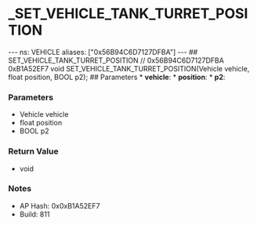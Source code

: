 # _SET_VEHICLE_TANK_TURRET_POSITION

--- ns: VEHICLE aliases: ["0x56B94C6D7127DFBA"] --- ## SET_VEHICLE_TANK_TURRET_POSITION  // 0x56B94C6D7127DFBA 0xB1A52EF7 void SET_VEHICLE_TANK_TURRET_POSITION(Vehicle vehicle, float position, BOOL p2);   ## Parameters * **vehicle**: * **position**: * **p2**:

### Parameters
* Vehicle vehicle
* float position
* BOOL p2

### Return Value
* void

### Notes
* AP Hash: 0x0xB1A52EF7
* Build: 811

